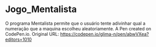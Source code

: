 # Jogo_Mentalista
 O programa Mentalista permite que o usuário tente adivinhar qual a numeração que a maquina escolheu aleatoriamente.
 A Pen created on CodePen.io. Original URL: https://codepen.io/glima-n/pen/abwVXea?editors=1010
